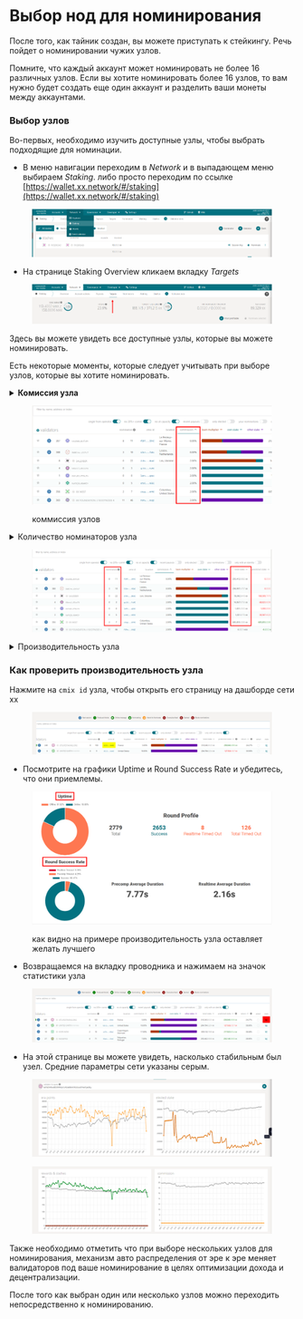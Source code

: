 # Выбор нод для номинирования

После того, как тайник создан, вы можете приступать к стейкингу. Речь пойдет о номинировании чужих узлов.

Помните, что каждый аккаунт может номинировать не более 16 различных узлов. Если вы хотите номинировать более 16 узлов, то вам нужно будет создать еще один аккаунт и разделить ваши монеты между аккаунтами.

### Выбор узлов

Во-первых, необходимо изучить доступные узлы, чтобы выбрать подходящие для номинации.

* В меню навигации переходим в _Network_ и в выпадающем меню выбираем _Staking_. либо просто переходим по ссылке [https://wallet.xx.network/#/staking](https://wallet.xx.network/#/staking)

<figure><img src="../.gitbook/assets/image (1) (1) (2).png" alt=""><figcaption></figcaption></figure>

* На странице Staking Overview кликаем вкладку _Targets_

<figure><img src="../.gitbook/assets/image (18).png" alt=""><figcaption></figcaption></figure>

Здесь вы можете увидеть все доступные узлы, которые вы можете номинировать.&#x20;

Есть некоторые моменты, которые следует учитывать при выборе узлов, которые вы хотите номинировать.

<details>

<summary><strong>Комиссия узла</strong></summary>

Процент комиссии - это сумма вознаграждений, которую узел берет в качестве компенсации за управление узлом. Остальные награды распределяются между стейкерами узла. Узел со 100% комиссией заберет все награды, не оставив ничего для всех, кто его выдвинул. Аналогичным образом, узел с комиссией 0% не будет получать никакой дополнительной компенсации за управление узлом, а все его доходы будут разделены между его стейкерами.

</details>

<figure><img src="../.gitbook/assets/image (2) (1).png" alt=""><figcaption><p>коммиссия узлов</p></figcaption></figure>

<details>

<summary>Количество номинаторов узла</summary>

Вознаграждения, которые зарабатывает узел, делятся поровну в зависимости от стейка (после снятия комиссии). Чем больший стейк узла, тем с большим количеством людей вы будете делить свои вознаграждения.&#x20;

Проверьте колонку "Total Stake" и примите это во внимание. Кроме того, вознаграждения от ноды будут выплачены только 256 лучшим номинантам. Это означает, что если вы номинируете на узел, но 256 человек номинируют больше, чем вы, то вы не получите никаких наград с этого узла, пока не сделаете достаточно ставок, чтобы войти в число 256 лучших.&#x20;

_Проверьте колонку номинантов и учитывайте это при выборе узлов. Рядом со всеми узлами, у которых более 256 номинантов, появится красный значок с надписью `Oversubscribed Explorer`_

</details>

<figure><img src="../.gitbook/assets/image (7).png" alt=""><figcaption></figcaption></figure>

<details>

<summary>Производительность узла</summary>

Если узел уходит в офлайн или работает нестабильно, он (и все его стейкеры) заработает меньше монет, а в редких случаях, может их и потерять.

</details>

### Как проверить производительность узла

Нажмите на `cmix id`  узла, чтобы открыть его страницу на дашборде сети xx

<figure><img src="../.gitbook/assets/image (1) (3).png" alt=""><figcaption></figcaption></figure>

* Посмотрите на графики Uptime и Round Success Rate и убедитесь, что они приемлемы.

<figure><img src="../.gitbook/assets/image (19).png" alt=""><figcaption><p>как видно на примере производительность узла оставляет желать лучшего</p></figcaption></figure>

* Возвращаемся на вкладку проводника и нажимаем на значок статистики узла

<figure><img src="../.gitbook/assets/image (2).png" alt=""><figcaption></figcaption></figure>

* На этой странице вы можете увидеть, насколько стабильным был узел. Средние параметры сети указаны серым.

<figure><img src="../.gitbook/assets/image (3).png" alt=""><figcaption></figcaption></figure>

<figure><img src="../.gitbook/assets/image (17).png" alt=""><figcaption></figcaption></figure>

Также необходимо отметить что при выборе нескольких узлов для номинирования, механизм авто распределения от эре к эре меняет валидаторов под ваше номинирование в целях оптимизации дохода и децентрализации.

После того как выбран один или несколько узлов можно переходить непосредственно к номинированию.
